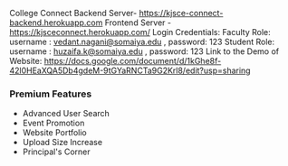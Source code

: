 College Connect
Backend Server- https://kjsce-connect-backend.herokuapp.com
Frontend Server - https://kjsceconnect.herokuapp.com/
Login Credentials:
Faculty Role: username : vedant.nagani@somaiya.edu , password: 123
Student Role: username : huzaifa.k@somaiya.edu , password: 123
Link to the Demo of Website: https://docs.google.com/document/d/1kGhe8f-42l0HEaXQA5Db4gdeM-9tGYaRNCTa9G2Krl8/edit?usp=sharing

### Premium Features
<ul>
    <li>Advanced User Search</li>
    <li>Event Promotion</li>
    <li>Website Portfolio</li>
    <li>Upload Size Increase</li>
    <li>Principal's Corner</li>
</ul>
